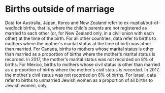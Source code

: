 # Births outside of marriage

Data for Australia, Japan, Korea and New Zealand refer to ex-nuptial/out-of-wedlock births, that is, where the child's parents are not registered as married to
each other (or, for New Zealand only, in a civil union with each other) at the time of the birth. For all other countries, data refer to births to mothers where the
mother's marital status at the time of birth was other than married. For Canada, births to mothers whose marital status is other than married as a proportion of
births where the mother's marital status is recorded. In 2017, the mother's marital status was not recorded on 8% of births. For Mexico, births to mothers whose
civil status is other than married as a proportion of births where the mother's civil status is recorded. In 2017, the mother's civil status was not recorded on 8% of
births. For Israel, data refer to births to unmarried Jewish women as a proportion of all births to Jewish women, only.